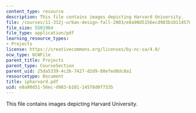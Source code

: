 ```yaml
---
content_type: resource
description: This file contains images depicting Harvard University.
file: /courses/11-332j-urban-design-fall-2003/e8a90d5156ecd983b10114578d0f7335_ipharvard.pdf
file_size: 5501964
file_type: application/pdf
learning_resource_types:
- Projects
license: https://creativecommons.org/licenses/by-nc-sa/4.0/
ocw_type: OCWFile
parent_title: Projects
parent_type: CourseSection
parent_uid: 25da5339-4c2b-7427-d2d9-80efed8dc8a1
resourcetype: Document
title: ipharvard.pdf
uid: e8a90d51-56ec-d983-b101-14578d0f7335
---
```

This file contains images depicting Harvard University.